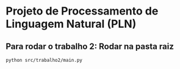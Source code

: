 # Projeto de Processamento de Linguagem Natural (PLN)

## Para rodar o trabalho 2: Rodar na pasta raiz
```
python src/trabalho2/main.py
```